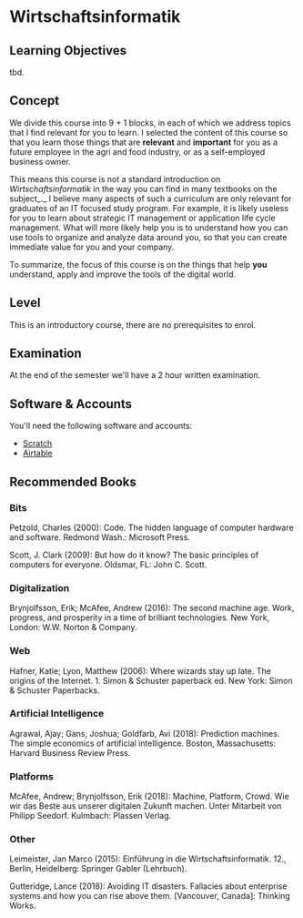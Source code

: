 # Wirtschaftsinformatik

## Learning Objectives <a id="learning-objectives"></a>

tbd.

## Concept <a id="concept"></a>

We divide this course into 9 + 1 blocks, in each of which we address topics that I find relevant for you to learn. I selected the content of this course so that you learn those things that are **relevant** and **important** for you as a future employee in the agri and food industry, or as a self-employed business owner. 

This means this course is not a standard introduction on _Wirtschaftsinformatik_ in the way you can find in many textbooks on the subject_._ I believe many aspects of such a curriculum are only relevant for graduates of an IT focused study program. For example, it is likely useless for you to learn about strategic IT management or application life cycle management. What will more likely help you is to understand how you can use tools to organize and analyze data around you, so that you can create immediate value for you and your company. 

To summarize, the focus of this course is on the things that help **you** understand, apply and improve the tools of the digital world.

## Level <a id="level"></a>

This is an introductory course, there are no prerequisites to enrol.

## Examination <a id="examination"></a>

At the end of the semester we'll have a 2 hour written examination.

## Software & Accounts <a id="software-and-accounts"></a>

You'll need the following software and accounts:

* [Scratch](https://scratch.mit.edu/)
* [Airtable](https://airtable.com/)

## Recommended Books

### Bits

Petzold, Charles \(2000\): Code. The hidden language of computer hardware and software. Redmond Wash.: Microsoft Press.

Scott, J. Clark \(2009\): But how do it know? The basic principles of computers for everyone. Oldsmar, FL: John C. Scott.

### Digitalization

Brynjolfsson, Erik; McAfee, Andrew \(2016\): The second machine age. Work, progress, and prosperity in a time of brilliant technologies. New York, London: W.W. Norton & Company.

### Web

Hafner, Katie; Lyon, Matthew \(2006\): Where wizards stay up late. The origins of the Internet. 1. Simon & Schuster paperback ed. New York: Simon & Schuster Paperbacks.

### Artificial Intelligence

Agrawal, Ajay; Gans, Joshua; Goldfarb, Avi \(2018\): Prediction machines. The simple economics of artificial intelligence. Boston, Massachusetts: Harvard Business Review Press.

### Platforms

McAfee, Andrew; Brynjolfsson, Erik \(2018\): Machine, Platform, Crowd. Wie wir das Beste aus unserer digitalen Zukunft machen. Unter Mitarbeit von Philipp Seedorf. Kulmbach: Plassen Verlag.

### Other

Leimeister, Jan Marco \(2015\): Einführung in die Wirtschaftsinformatik. 12., Berlin, Heidelberg: Springer Gabler \(Lehrbuch\).

Gutteridge, Lance \(2018\): Avoiding IT disasters. Fallacies about enterprise systems and how you can rise above them. \[Vancouver, Canada\]: Thinking Works.

### 

